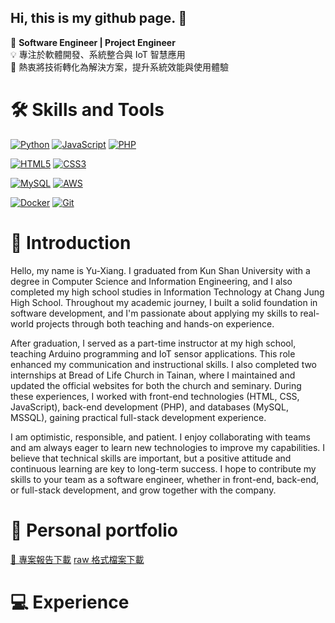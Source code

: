 ## Hi, this is my github page. 👋

🎯 **Software Engineer | Project Engineer**  
💡 專注於軟體開發、系統整合與 IoT 智慧應用  
🚀 熱衷將技術轉化為解決方案，提升系統效能與使用體驗

🛠 Skills and Tools
===
<!-- 程式語言 -->
[![Python](https://img.shields.io/badge/Python-3776AB?logo=python&logoColor=white&style=flat)]()
[![JavaScript](https://img.shields.io/badge/JavaScript-F7DF1E?logo=javascript&logoColor=black&style=flat)]()
[![PHP](https://img.shields.io/badge/PHP-777BB4?logo=php&logoColor=white&style=flat)]()

<!-- 前端技術 -->
[![HTML5](https://img.shields.io/badge/HTML5-E34F26?logo=html5&logoColor=white&style=flat)]()
[![CSS3](https://img.shields.io/badge/CSS3-1572B6?logo=css3&logoColor=white&style=flat)]()

<!-- 資料庫 / 雲端 -->
[![MySQL](https://img.shields.io/badge/MySQL-4479A1?logo=mysql&logoColor=white&style=flat)]()
[![AWS](https://img.shields.io/badge/AWS-FF9900?logo=amazonaws&logoColor=white&style=flat)]()

<!-- 工具與平台 -->
[![Docker](https://img.shields.io/badge/Docker-2496ED?logo=docker&logoColor=white&style=flat)]()
[![Git](https://img.shields.io/badge/Git-F05032?logo=git&logoColor=white&style=flat)]()

📌 Introduction
===
Hello, my name is Yu-Xiang. I graduated from Kun Shan University with a degree in Computer Science and Information Engineering, and I also completed my high school studies in Information Technology at Chang Jung High School. Throughout my academic journey, I built a solid foundation in software development, and I'm passionate about applying my skills to real-world projects through both teaching and hands-on experience.

After graduation, I served as a part-time instructor at my high school, teaching Arduino programming and IoT sensor applications. This role enhanced my communication and instructional skills. I also completed two internships at Bread of Life Church in Tainan, where I maintained and updated the official websites for both the church and seminary. During these experiences, I worked with front-end technologies (HTML, CSS, JavaScript), back-end development (PHP), and databases (MySQL, MSSQL), gaining practical full-stack development experience.

I am optimistic, responsible, and patient. I enjoy collaborating with teams and am always eager to learn new technologies to improve my capabilities. I believe that technical skills are important, but a positive attitude and continuous learning are key to long-term success. I hope to contribute my skills to your team as a software engineer, whether in front-end, back-end, or full-stack development, and grow together with the company.

:bookmark_tabs: Personal portfolio
===
[📄 專案報告下載]([專題製作/專題報告書-CNN_final.pdf](https://github.com/Brown8893/KSU/blob/main/%E5%B0%88%E9%A1%8C%E8%A3%BD%E4%BD%9C/%E5%B0%88%E9%A1%8C%E5%A0%B1%E5%91%8A%E6%9B%B8-CNN_final.pdf))
[raw 格式檔案下載](https://github.com/Brown8893/KSU/blob/main/%E5%B0%88%E9%A1%8C%E8%A3%BD%E4%BD%9C/%E5%B0%88%E9%A1%8C%E5%A0%B1%E5%91%8A%E6%9B%B8-CNN_final.pdf)


:computer: Experience
===

